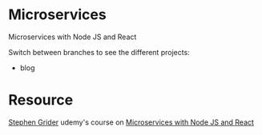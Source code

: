 # Microservices
Microservices with Node JS and React

Switch between branches to see the different projects:
- blog

# Resource
[Stephen Grider](https://github.com/StephenGrider) udemy's course on [Microservices with Node JS and React](https://www.udemy.com/course/microservices-with-node-js-and-react/)